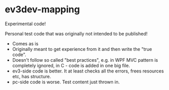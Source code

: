 # ev3dev-mapping

Experimental code!

Personal test code that was originally not intended to be published!

- Comes as is 
- Originally meant to get experience from it and then write the "true code".
- Doesn't follow so called "best practices", e.g. in WPF MVC pattern is completely ignored, in C - code is added in one big file. 
- ev3-side code is better. It at least checks all the errors, frees resources etc, has structure.
- pc-side code is worse. Test content just thrown in.


